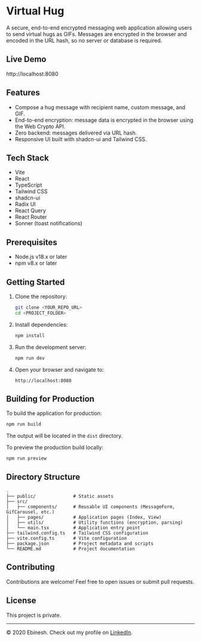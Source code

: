 # Virtual Hug

 A secure, end-to-end encrypted messaging web application allowing users to send virtual hugs as GIFs. Messages are encrypted in the browser and encoded in the URL hash, so no server or database is required.

 ## Live Demo

 <!-- Add your deployment link here -->

 http://localhost:8080

 ## Features

 - Compose a hug message with recipient name, custom message, and GIF.
 - End-to-end encryption: message data is encrypted in the browser using the Web Crypto API.
 - Zero backend: messages delivered via URL hash.
 - Responsive UI built with shadcn-ui and Tailwind CSS.

 ## Tech Stack

 - Vite
 - React
 - TypeScript
 - Tailwind CSS
 - shadcn-ui
 - Radix UI
 - React Query
 - React Router
 - Sonner (toast notifications)

 ## Prerequisites

 - Node.js v18.x or later
 - npm v8.x or later

 ## Getting Started

 1. Clone the repository:

    ```bash
    git clone <YOUR_REPO_URL>
    cd <PROJECT_FOLDER>
    ```

 2. Install dependencies:

    ```bash
    npm install
    ```

 3. Run the development server:

    ```bash
    npm run dev
    ```

 4. Open your browser and navigate to:

    ```
    http://localhost:8080
    ```

 ## Building for Production

 To build the application for production:

 ```bash
 npm run build
 ```

 The output will be located in the `dist` directory.

 To preview the production build locally:

 ```bash
 npm run preview
 ```

 ## Directory Structure

 ```
 .
 ├── public/              # Static assets
 ├── src/
 │   ├── components/      # Reusable UI components (MessageForm, GifCarousel, etc.)
 │   ├── pages/           # Application pages (Index, View)
 │   ├── utils/           # Utility functions (encryption, parsing)
 │   └── main.tsx         # Application entry point
 ├── tailwind.config.ts   # Tailwind CSS configuration
 ├── vite.config.ts       # Vite configuration
 ├── package.json         # Project metadata and scripts
 └── README.md            # Project documentation
 ```

 ## Contributing

 Contributions are welcome! Feel free to open issues or submit pull requests.

 ## License

This project is private.

---

© 2020 Ebinesh. Check out my profile on [LinkedIn](https://www.linkedin.com/in/ebinesh/).